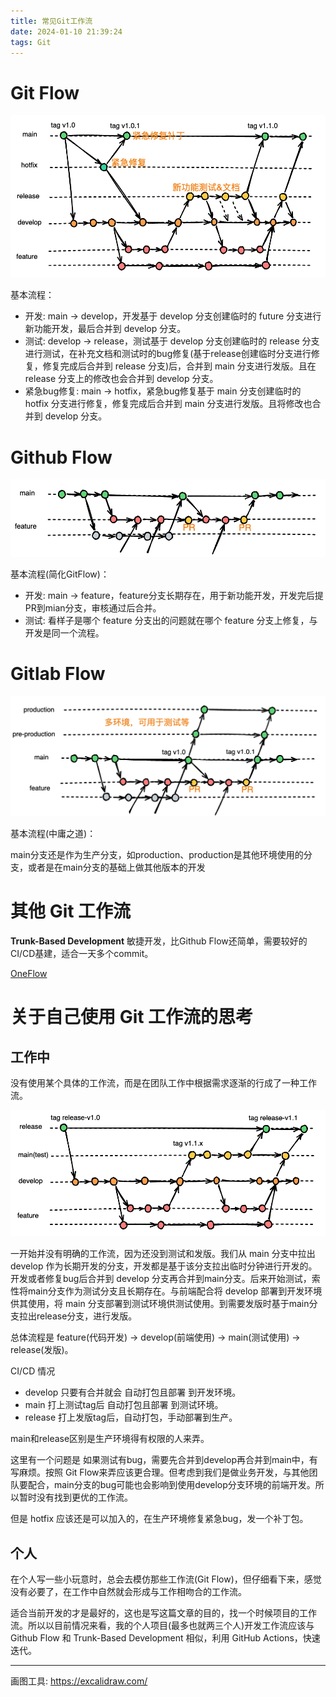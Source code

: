 ```yaml
---
title: 常见Git工作流
date: 2024-01-10 21:39:24
tags: Git
---
```


# Git Flow

![Git Flow](https://raw.githubusercontent.com/lkzc19/blasphemy.zimg/main/drinkice/2024-01-10-21-42-29.png)

基本流程：

- 开发: main -> develop，开发基于 develop 分支创建临时的 future 分支进行新功能开发，最后合并到 develop 分支。
- 测试: develop -> release，测试基于 develop 分支创建临时的 release 分支进行测试，在补充文档和测试时的bug修复(基于release创建临时分支进行修复，修复完成后合并到 release 分支)后，合并到 main 分支进行发版。且在 release 分支上的修改也会合并到 develop 分支。
- 紧急bug修复: main -> hotfix，紧急bug修复基于 main 分支创建临时的 hotfix 分支进行修复，修复完成后合并到 main 分支进行发版。且将修改也合并到 develop 分支。

# Github Flow

![Github Flow](https://raw.githubusercontent.com/lkzc19/blasphemy.zimg/main/drinkice/2024-01-10-21-43-20.png)

基本流程(简化GitFlow)：

- 开发: main -> feature，feature分支长期存在，用于新功能开发，开发完后提PR到mian分支，审核通过后合并。
- 测试: 看样子是哪个 feature 分支出的问题就在哪个 feature 分支上修复，与开发是同一个流程。

# Gitlab Flow

![Gitlab Flow](https://raw.githubusercontent.com/lkzc19/blasphemy.zimg/main/drinkice/2024-01-10-21-43-41.png)

基本流程(中庸之道)：

main分支还是作为生产分支，如production、production是其他环境使用的分支，或者是在main分支的基础上做其他版本的开发

# 其他 Git 工作流

**Trunk-Based Development** 敏捷开发，比Github Flow还简单，需要较好的CI/CD基建，适合一天多个commit。

[OneFlow](https://www.endoflineblog.com/oneflow-a-git-branching-model-and-workflow)

# 关于自己使用 Git 工作流的思考

## 工作中

没有使用某个具体的工作流，而是在团队工作中根据需求逐渐的行成了一种工作流。

![mine](https://raw.githubusercontent.com/lkzc19/blasphemy.zimg/main/drinkice/2024-01-10-22-38-53.png)

一开始并没有明确的工作流，因为还没到测试和发版。我们从 main 分支中拉出 develop 作为长期开发的分支，开发都是基于该分支拉出临时分钟进行开发的。开发或者修复bug后合并到 develop 分支再合并到main分支。后来开始测试，索性将main分支作为测试分支且长期存在。与前端配合将 develop 部署到开发环境供其使用，将 main 分支部署到测试环境供测试使用。到需要发版时基于main分支拉出release分支，进行发版。

总体流程是 feature(代码开发) -> develop(前端使用) -> main(测试使用) -> release(发版)。

CI/CD 情况

- develop 只要有合并就会 自动打包且部署 到开发环境。
- main 打上测试tag后 自动打包且部署 到测试环境。
- release 打上发版tag后，自动打包，手动部署到生产。

main和release区别是生产环境得有权限的人来弄。

这里有一个问题是 如果测试有bug，需要先合并到develop再合并到main中，有写麻烦。按照 Git Flow来弄应该更合理。但考虑到我们是做业务开发，与其他团队要配合，main分支的bug可能也会影响到使用develop分支环境的前端开发。所以暂时没有找到更优的工作流。

但是 hotfix 应该还是可以加入的，在生产环境修复紧急bug，发一个补丁包。

## 个人

在个人写一些小玩意时，总会去模仿那些工作流(Git Flow)，但仔细看下来，感觉没有必要了，在工作中自然就会形成与工作相吻合的工作流。

适合当前开发的才是最好的，这也是写这篇文章的目的，找一个时候项目的工作流。所以以目前情况来看，我的个人项目(最多也就两三个人)开发工作流应该与 Github Flow 和 Trunk-Based Development 相似，利用 GitHub Actions，快速迭代。

---
画图工具: https://excalidraw.com/